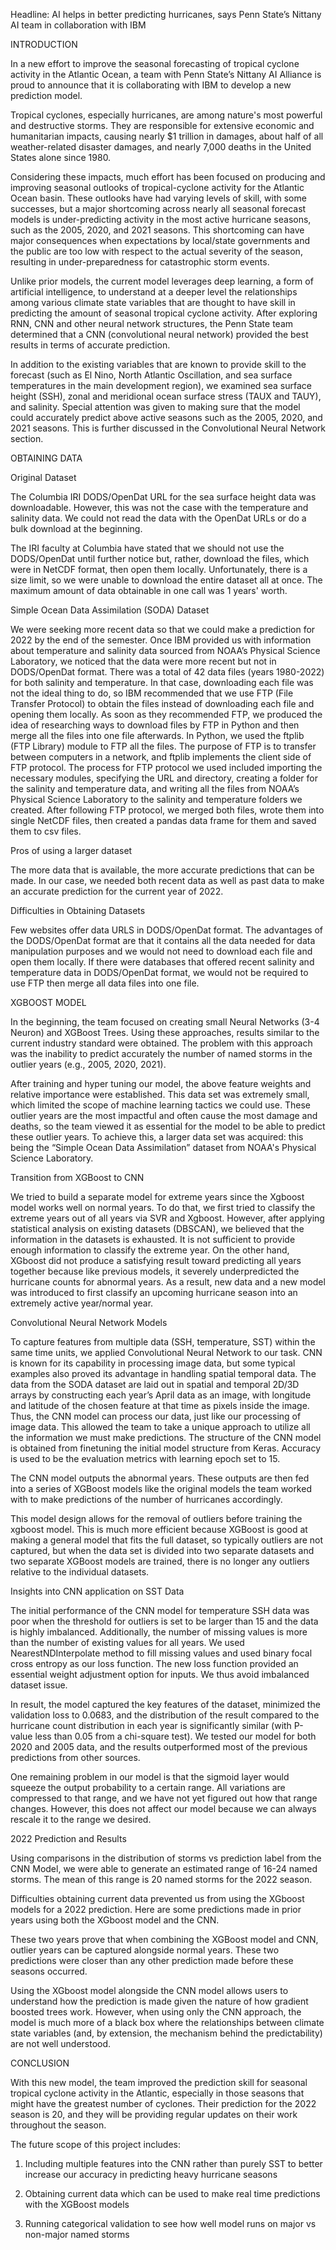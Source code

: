 
Headline: AI helps in better predicting hurricanes, says Penn State’s Nittany AI team in collaboration with IBM  

 

INTRODUCTION 

In a new effort to improve the seasonal forecasting of tropical cyclone activity in the Atlantic Ocean, a team with Penn State’s Nittany AI Alliance is proud to announce that it is collaborating with IBM to develop a new prediction model.  

Tropical cyclones, especially hurricanes, are among nature's most powerful and destructive storms. They are responsible for extensive economic and humanitarian impacts, causing nearly $1 trillion in damages, about half of all weather-related disaster damages, and nearly 7,000 deaths in the United States alone since 1980.  

Considering these impacts, much effort has been focused on producing and improving seasonal outlooks of tropical-cyclone activity for the Atlantic Ocean basin.  These outlooks have had varying levels of skill, with some successes, but a major shortcoming across nearly all seasonal forecast models is under-predicting activity in the most active hurricane seasons, such as the 2005, 2020, and 2021 seasons.  This shortcoming can have major consequences when expectations by local/state governments and the public are too low with respect to the actual severity of the season, resulting in under-preparedness for catastrophic storm events.  

Unlike prior models, the current model leverages deep learning, a form of artificial intelligence, to understand at a deeper level the relationships among various climate state variables that are thought to have skill in predicting the amount of seasonal tropical cyclone activity. After exploring RNN, CNN and other neural network structures, the Penn State team determined that a CNN (convolutional neural network) provided the best results in terms of accurate prediction.  

In addition to the existing variables that are known to provide skill to the forecast (such as El Nino, North Atlantic Oscillation, and sea surface temperatures in the main development region), we examined sea surface height (SSH), zonal and meridional ocean surface stress (TAUX and TAUY), and salinity. Special attention was given to making sure that the model could accurately predict above active seasons such as the 2005, 2020, and 2021 seasons. This is further discussed in the Convolutional Neural Network section. 

OBTAINING DATA 

Original Dataset 

The Columbia IRI DODS/OpenDat URL for the sea surface height data was downloadable. However, this was not the case with the temperature and salinity data. We could not read the data with the OpenDat URLs or do a bulk download at the beginning. 

The IRI faculty at Columbia have stated that we should not use the DODS/OpenDat until further notice but, rather, download the  files, which were in NetCDF format, then open them locally. Unfortunately, there is a size limit, so we were unable to download the entire dataset all at once. The maximum amount of data obtainable in one call was 1 years' worth. 

 Simple Ocean Data Assimilation (SODA) Dataset 

We were seeking more recent data so that we could make a prediction for 2022 by the end of the semester. Once IBM provided us with information about temperature and salinity data sourced from NOAA’s Physical Science Laboratory, we noticed that the data were more recent but not in DODS/OpenDat format. There was a total of 42 data files (years 1980-2022) for both salinity and temperature. In that case, downloading each file was not the ideal thing to do, so IBM recommended that we use FTP (File Transfer Protocol) to obtain the files instead of downloading each file and opening them locally. As soon as they recommended FTP, we produced the idea of researching ways to download files by FTP in Python and then merge all the files into one file afterwards. In Python, we used the ftplib (FTP Library) module to FTP all the files. The purpose of FTP is to transfer between computers in a network, and ftplib implements the client side of FTP protocol. The process for FTP protocol we used included importing the necessary modules, specifying the URL and directory, creating a folder for the salinity and temperature data, and writing all the files from NOAA’s Physical Science Laboratory to the salinity and temperature folders we created. After following FTP protocol, we merged both files, wrote them into single NetCDF files, then created a pandas data frame for them and saved them to csv files.  

Pros of using a larger dataset 

The more data that is available, the more accurate predictions that can be made. In our case, we needed both recent data as well as past data to make an accurate prediction for the current year of 2022.  

Difficulties in Obtaining Datasets 

Few websites offer data URLS in DODS/OpenDat format. The advantages of the DODS/OpenDat format are that it  contains all the data needed for data manipulation purposes and we would not need to download each file and open them locally. If there were databases that offered recent salinity and temperature data in DODS/OpenDat format, we would not be required to use FTP then merge all data files into one file.  

XGBOOST MODEL 

In the beginning, the team focused on creating small Neural Networks (3-4 Neuron) and XGBoost Trees. Using these approaches, results similar to the current industry standard were obtained. The problem with this approach was the inability to predict accurately the number of named storms in the outlier years (e.g., 2005, 2020, 2021). 

After training and hyper tuning our model, the above feature weights and relative importance were established. This data set was extremely small, which limited the scope of machine learning tactics we could use. These outlier years are the most impactful and often cause the most damage and deaths, so the team viewed it as essential for the model to be able to predict these outlier years. To achieve this, a larger data set was acquired: this being the “Simple Ocean Data Assimilation” dataset from NOAA's Physical Science Laboratory.  

 

 

Transition from XGBoost to CNN 

We tried to build a separate model for extreme years since the Xgboost model works well on normal years. To do that, we first tried to classify the extreme years out of all years via SVR and Xgboost. However, after applying statistical analysis on existing datasets (DBSCAN), we believed that the information in the datasets is exhausted. It is not sufficient to provide enough information to classify the extreme year. On the other hand, XGboost did not produce a satisfying result toward predicting all years together because like previous models, it severely underpredicted the hurricane counts for abnormal years. As a result, new data and a new model was introduced to first classify an upcoming hurricane season into an extremely active year/normal year. 

Convolutional Neural Network Models 

To capture features from multiple data (SSH, temperature, SST) within the same time units, we applied Convolutional Neural Network to our task. CNN is known for its capability in processing image data, but some typical examples also proved its advantage in handling spatial temporal data. The data from the SODA dataset are laid out in spatial and temporal 2D/3D arrays by constructing each year’s April data as an image, with longitude and latitude of the chosen feature at that time as pixels inside the image. Thus, the CNN model can process our data, just like our processing of image data. This allowed the team to take a unique approach to utilize all the information we must make predictions. The structure of the CNN model is obtained from finetuning the initial model structure from Keras. Accuracy is used to be the evaluation metrics with learning epoch set to 15.  

 The CNN model outputs the abnormal years. These outputs are then fed into a  series of XGBoost models like the original models the team worked with to make predictions of the number of hurricanes accordingly. 

 This model design allows for the removal of outliers before training the xgboost model. This is much more efficient because XGBoost is good at making a general model that fits the full dataset, so typically outliers are not captured, but when the data set is divided into two separate datasets and two separate XGBoost models are trained, there is no longer any outliers relative to the individual datasets. 

 Insights into CNN application on SST Data 

The initial performance of the CNN model for temperature SSH data was poor when the threshold for outliers is set to be larger than 15 and the data is highly imbalanced. Additionally, the number of missing values is more than the number of existing values for all years. We used NearestNDInterpolate method to fill missing values and used binary focal cross entropy as our loss function. The new loss function provided an essential weight adjustment option for inputs. We thus avoid imbalanced dataset issue.  

In result, the model captured the key features of the dataset, minimized the validation loss to 0.0683, and the distribution of the result compared to the hurricane count distribution in each year is significantly similar (with P-value less than 0.05 from a chi-square test). We tested our model for both 2020 and 2005 data, and the results outperformed most of the previous predictions from other sources. 

One remaining problem in our model is that the sigmoid layer would squeeze the output probability to a certain range. All variations are compressed to that range, and we have not yet figured out how that range changes. However, this does  not affect our model because we can always rescale it to the range we desired. 


2022 Prediction and Results 

Using comparisons in the distribution of storms vs prediction label from the CNN Model, we were able to generate an estimated range of 16-24 named storms. The mean of this range is 20 named storms for the 2022 season. 

Difficulties obtaining current data prevented us from using the XGboost models for a 2022 prediction. Here are some predictions made in prior years using both the XGboost model and the CNN.  


These two years prove that when combining the XGBoost model and CNN, outlier years can be captured alongside normal years. These two predictions were closer than any other prediction made before these seasons occurred.  

Using the XGboost model alongside the CNN model allows users to understand how the prediction is made given the nature of how gradient boosted trees work. However, when using only the CNN approach, the model is much more of a black box where the relationships between climate state variables (and, by extension, the mechanism behind the predictability) are not well understood. 

CONCLUSION 

With this new model, the team improved the prediction skill for seasonal tropical cyclone activity in the Atlantic, especially in those seasons that might have the greatest number of cyclones. Their prediction for the 2022 season is 20, and they will be providing regular updates on their work throughout the season. 

The future scope of this project includes:  

1. Including multiple features into the CNN rather than purely SST to better increase our accuracy in predicting heavy hurricane seasons 

2. Obtaining current data which can be used to make real time predictions with the XGBoost models 

3. Running categorical validation to see how well model runs on major vs non-major named storms 

 